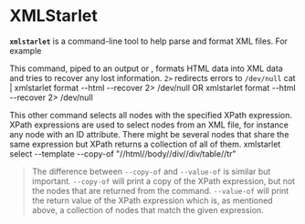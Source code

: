 # XMLStarlet

**`xmlstarlet`** is a command-line tool to help parse and format XML files. For example

This command, piped to an output or , formats HTML data into XML data and tries to recover any lost information. `2>` redirects errors to `/dev/null`
    cat <inputFile> | xmlstarlet format --html --recover 2> /dev/null
    OR
    xmlstarlet format --html --recover <inputfile>  2> /dev/null

This other command selects all nodes with the specified XPath expression. XPath expressions are used to select nodes from an XML file, for instance any node with an ID attribute. There might be several nodes that share the same expression but XPath returns a collection of all of them.
    xmlstarlet select --template --copy-of "//html//body//div//div/table//tr" <inputFile>
> The difference between `--copy-of` and `--value-of` is similar but important. `--copy-of` will print a copy of the XPath expression, but not the nodes that are returned from the command. `--value-of` will print the return value of the XPath expression which is, as mentioned above, a collection of nodes that match the given expression. 
